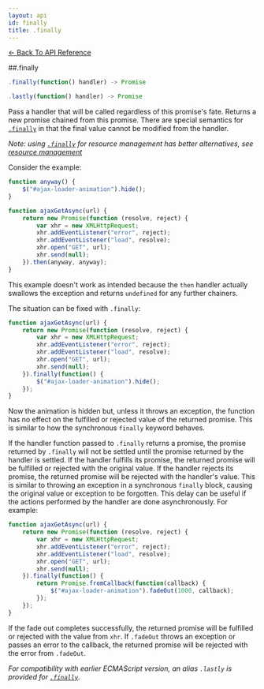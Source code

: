 ```yaml
---
layout: api
id: finally
title: .finally
---
```



[← Back To API Reference](/docs/api-reference.html)
<div class="api-code-section"><markdown>
##.finally

```js
.finally(function() handler) -> Promise
```
```js
.lastly(function() handler) -> Promise
```


Pass a handler that will be called regardless of this promise's fate. Returns a new promise chained from this promise. There are special semantics for [`.finally`](.) in that the final value cannot be modified from the handler.

*Note: using [`.finally`](.) for resource management has better alternatives, see [resource management](/docs/api/resource-management.html)*

Consider the example:

```js
function anyway() {
    $("#ajax-loader-animation").hide();
}

function ajaxGetAsync(url) {
    return new Promise(function (resolve, reject) {
        var xhr = new XMLHttpRequest;
        xhr.addEventListener("error", reject);
        xhr.addEventListener("load", resolve);
        xhr.open("GET", url);
        xhr.send(null);
    }).then(anyway, anyway);
}
```

This example doesn't work as intended because the `then` handler actually swallows the exception and returns `undefined` for any further chainers.

The situation can be fixed with `.finally`:

```js
function ajaxGetAsync(url) {
    return new Promise(function (resolve, reject) {
        var xhr = new XMLHttpRequest;
        xhr.addEventListener("error", reject);
        xhr.addEventListener("load", resolve);
        xhr.open("GET", url);
        xhr.send(null);
    }).finally(function() {
        $("#ajax-loader-animation").hide();
    });
}
```

Now the animation is hidden but, unless it throws an exception, the function has no effect on the fulfilled or rejected value of the returned promise.  This is similar to how the synchronous `finally` keyword behaves.

If the handler function passed to `.finally` returns a promise, the promise returned by `.finally` will not be settled until the promise returned by the handler is settled.  If the handler fulfills its promise, the returned promise will be fulfilled or rejected with the original value.  If the handler rejects its promise, the returned promise will be rejected with the handler's value.  This is similar to throwing an exception in a synchronous `finally` block, causing the original value or exception to be forgotten.  This delay can be useful if the actions performed by the handler are done asynchronously.  For example:

```js
function ajaxGetAsync(url) {
    return new Promise(function (resolve, reject) {
        var xhr = new XMLHttpRequest;
        xhr.addEventListener("error", reject);
        xhr.addEventListener("load", resolve);
        xhr.open("GET", url);
        xhr.send(null);
    }).finally(function() {
        return Promise.fromCallback(function(callback) {
            $("#ajax-loader-animation").fadeOut(1000, callback);
        });
    });
}
```

If the fade out completes successfully, the returned promise will be fulfilled or rejected with the value from `xhr`.  If `.fadeOut` throws an exception or passes an error to the callback, the returned promise will be rejected with the error from `.fadeOut`.

*For compatibility with earlier ECMAScript version, an alias `.lastly` is provided for [`.finally`](.).*
</markdown></div>
